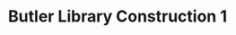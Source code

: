 ---
pid: '52'
_date: 14-May-32
derivativo_link: https://derivativo-1.library.columbia.edu/iiif/2/ldpd:341257/
dlc_link: https://dlc.library.columbia.edu/catalog/cul:jh9w0vt4q7
format: photographs
iiif_json: https://derivativo-1.library.columbia.edu/iiif/2/ldpd:341257/info.json
_name: Beals, A. Tennyson
native_jpg: https://derivativo-1.library.columbia.edu/iiif/2/ldpd:341257/full/!768,768/0/native.jpg
shelf_location: Box no. Box 162, Folder no. Folder 11 (Buildings & Grounds - Morningside
  - Butler Library, Construction 1932), Historical Photograph Collection
subjects: Academic libraries; New York (N.Y.); Butler Library
summary: Butler Library construction, 14 May 1932.
title: Butler Library Construction 1
permalink: /photos/52/
layout: photo-page
---